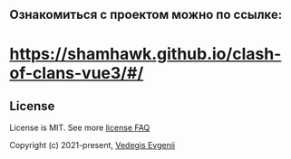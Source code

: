 ## Ознакомиться с проектом можно по ссылке:
# https://shamhawk.github.io/clash-of-clans-vue3/#/

## License

License is MIT. See more [license FAQ](./LICENSE)

Copyright (c) 2021-present, [Vedegis Evgenii](https://github.com/vedees)
